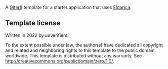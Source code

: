 A [Giter8][g8] template for a starter application that uses [Eldarica](https://github.com/uuverifiers/eldarica).

Template license
----------------
Written in 2022 by uuverifiers.

To the extent possible under law, the author(s) have dedicated all copyright and related
and neighboring rights to this template to the public domain worldwide.
This template is distributed without any warranty. See <http://creativecommons.org/publicdomain/zero/1.0/>.

[g8]: http://www.foundweekends.org/giter8/
